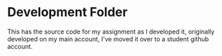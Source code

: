 # Development Folder

This has the source code for my assignment as I developed it, originally developed on my main account, I've moved it over to a student github account.
